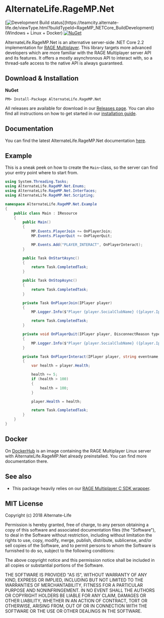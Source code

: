 # AlternateLife.RageMP.Net
[![Development Build status](https://teamcity.alternate-life.de/app/rest/builds/buildType:(id:RageMP_NETCore_BuildDevelopment)/statusIcon)](https://teamcity.alternate-life.de/viewType.html?buildTypeId=RageMP_NETCore_BuildDevelopment) (Windows + Linux + Docker)
[![NuGet](https://img.shields.io/nuget/dt/AlternateLife.RageMP.Net.svg)](https://www.nuget.org/packages/AlternateLife.RageMP.Net)

AlternateLife.RageMP.Net is an alternative server-side .NET Core 2.2 implementation for [RAGE Multiplayer](https://rage.mp). This library targets more advanced developers which are more familiar with the RAGE Multiplayer server API and its features. It offers a mostly asynchronous API to interact with, so a thread-safe access to the native API is always guaranteed.

## Download & Installation

**NuGet**

```text
PM> Install-Package AlternateLife.RageMP.Net
```

All releases are available for download in our [Releases page](https://github.com/AlternateLife/RageMP.Net/releases/latest). You can also find all instructions on how to get started in our [installation guide](https://ragemp.alternate-life.de/documentation/installation.html). 

## Documentation

You can find the latest AlternateLife.RageMP.Net documentation [here](https://ragemp.alternate-life.de). 

## Example

This is a sneak peek on how to create the `Main`-class, so the server can find your entry point where to start from. 

```cs
using System.Threading.Tasks;
using AlternateLife.RageMP.Net.Enums;
using AlternateLife.RageMP.Net.Interfaces;
using AlternateLife.RageMP.Net.Scripting;

namespace AlternateLife.RageMP.Net.Example
{
    public class Main : IResource
    {
        public Main()
        {
            MP.Events.PlayerJoin += OnPlayerJoin;
            MP.Events.PlayerQuit += OnPlayerQuit;

            MP.Events.Add("PLAYER_INTERACT", OnPlayerInteract);
        }

        public Task OnStartAsync()
        {
            return Task.CompletedTask;
        }

        public Task OnStopAsync()
        {
            return Task.CompletedTask;
        }

        private Task OnPlayerJoin(IPlayer player)
        {
            MP.Logger.Info($"Player {player.SocialClubName} ({player.Ip}) joined");

            return Task.CompletedTask;
        }

        private void OnPlayerQuit(IPlayer player, DisconnectReason type, string reason)
        {
            MP.Logger.Info($"Player {player.SocialClubName} ({player.Ip}) left the server: {type.ToString()} ({reason})");
        }

        private Task OnPlayerInteract(IPlayer player, string eventname, object[] arguments)
        {
            var health = player.Health;

            health += 5;
            if (health > 100)
            {
                health = 100;
            }

            player.Health = health;

            return Task.CompletedTask;
        }
    }
}
```

## Docker

On [DockerHub](https://cloud.docker.com/repository/docker/alternatelife/ragemp-server) is an image containing the RAGE Multiplayer Linux server with AlternateLife.RageMP.Net already preinstalled. You can find more documentation there.

## See also

- This package heavily relies on our [RAGE Multiplayer C SDK wrapper](https://github.com/AlternateLife/ragemp-c-sdk).

## MIT License

Copyright (c) 2018 Alternate-Life

Permission is hereby granted, free of charge, to any person obtaining a copy
of this software and associated documentation files (the "Software"), to deal
in the Software without restriction, including without limitation the rights
to use, copy, modify, merge, publish, distribute, sublicense, and/or sell
copies of the Software, and to permit persons to whom the Software is
furnished to do so, subject to the following conditions:

The above copyright notice and this permission notice shall be included in all
copies or substantial portions of the Software.

THE SOFTWARE IS PROVIDED "AS IS", WITHOUT WARRANTY OF ANY KIND, EXPRESS OR
IMPLIED, INCLUDING BUT NOT LIMITED TO THE WARRANTIES OF MERCHANTABILITY,
FITNESS FOR A PARTICULAR PURPOSE AND NONINFRINGEMENT. IN NO EVENT SHALL THE
AUTHORS OR COPYRIGHT HOLDERS BE LIABLE FOR ANY CLAIM, DAMAGES OR OTHER
LIABILITY, WHETHER IN AN ACTION OF CONTRACT, TORT OR OTHERWISE, ARISING FROM,
OUT OF OR IN CONNECTION WITH THE SOFTWARE OR THE USE OR OTHER DEALINGS IN THE
SOFTWARE.
